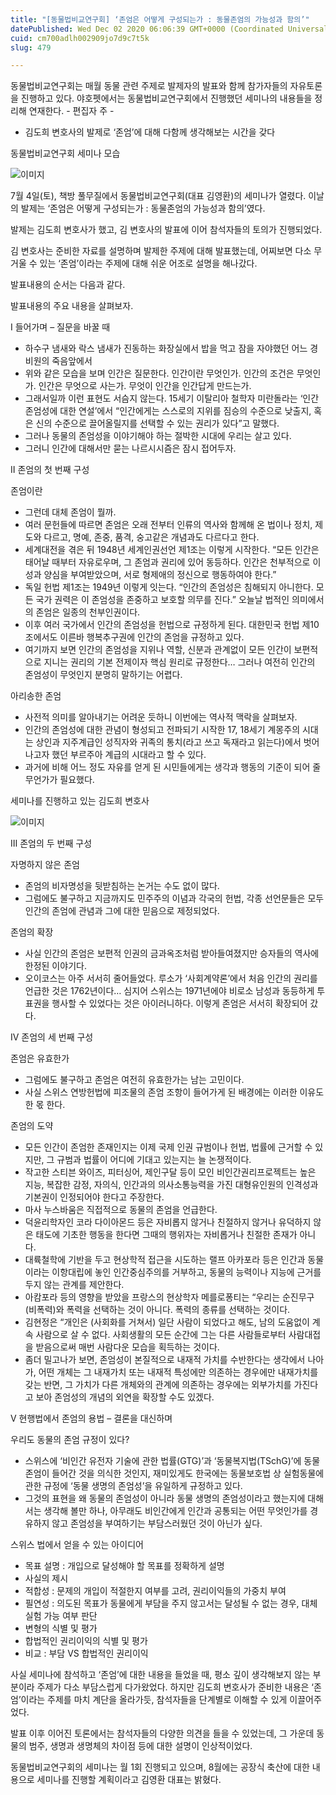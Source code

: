 ```yaml
---
title: "[동물법비교연구회] ‘존엄은 어떻게 구성되는가 : 동물존엄의 가능성과 함의’"
datePublished: Wed Dec 02 2020 06:06:39 GMT+0000 (Coordinated Universal Time)
cuid: cm700adlh002909jo7d9c7t5k
slug: 479

---
```



동물법비교연구회는 매월 동물 관련 주제로 발제자의 발표와 함께 참가자들의 자유토론을 진행하고 있다. 야호펫에서는 동물법비교연구회에서 진행했던 세미나의 내용들을 정리해 연재한다. - 편집자 주 -

- 김도희 변호사의 발제로 ‘존엄’에 대해 다함께 생각해보는 시간을 갖다

동물법비교연구회 세미나 모습

![이미지](https://cdn.hashnode.com/res/hashnode/image/upload/v1739249566522/cbea889e-029b-4cb3-a95d-f291372855d7.png)

7월 4일(토), 책방 풀무질에서 동물법비교연구회(대표 김영환)의 세미나가 열렸다. 이날의 발제는 ‘존엄은 어떻게 구성되는가 : 동물존엄의 가능성과 함의’였다.

발제는 김도희 변호사가 했고, 김 변호사의 발표에 이어 참석자들의 토의가 진행되었다.

김 변호사는 준비한 자료를 설명하며 발제한 주제에 대해 발표했는데, 어찌보면 다소 무거울 수 있는 ‘존엄’이라는 주제에 대해 쉬운 어조로 설명을 해나갔다.

발표내용의 순서는 다음과 같다.

발표내용의 주요 내용을 살펴보자.

Ⅰ 들어가며 – 질문을 바꿀 때

- 하수구 냄새와 락스 냄새가 진동하는 화장실에서 밥을 먹고 잠을 자야했던 어느 경비원의 죽음앞에서
- 위와 같은 모습을 보며 인간은 질문한다. 인간이란 무엇인가. 인간의 조건은 무엇인가. 인간은 무엇으로 사는가. 무엇이 인간을 인간답게 만드는가.
- 그래서일까 이런 표현도 서슴지 않는다. 15세기 이탈리아 철학자 미란돌라는 ‘인간 존엄성에 대한 연설’에서 “인간에게는 스스로의 지위를 짐승의 수준으로 낮출지, 혹은 신의 수준으로 끌어올릴지를 선택할 수 있는 권리가 있다”고 말했다.
- 그러나 동물의 존엄성을 이야기해야 하는 절박한 시대에 우리는 살고 있다.
- 그러니 인간에 대해서만 묻는 나르시시즘은 잠시 접어두자.

Ⅱ 존엄의 첫 번째 구성

존엄이란

- 그런데 대체 존엄이 뭘까.
- 여러 문헌들에 따르면 존엄은 오래 전부터 인류의 역사와 함께해 온 법이나 정치, 제도와 다르고, 명예, 존중, 품격, 숭고같은 개념과도 다르다고 한다.
- 세계대전을 겪은 뒤 1948년 세계인권선언 제1조는 이렇게 시작한다. “모든 인간은 태어날 때부터 자유로우며, 그 존엄과 권리에 있어 동등하다. 인간은 천부적으로 이성과 양심을 부여받았으며, 서로 형제애의 정신으로 행동하여야 한다.”
- 독일 헌법 제1조는 1949년 이렇게 잇는다. “인간의 존엄성은 침해되지 아니한다. 모든 국가 권력은 이 존엄성을 존중하고 보호할 의무를 진다.” 오늘날 법적인 의미에서의 존엄은 일종의 천부인권이다.
- 이후 여러 국가에서 인간의 존엄성을 헌법으로 규정하게 된다. 대한민국 헌법 제10조에서도 이른바 행복추구권에 인간의 존엄을 규정하고 있다.
- 여기까지 보면 인간의 존엄성을 지위나 역할, 신분과 관계없이 모든 인간이 보편적으로 지니는 권리의 기본 전제이자 핵심 원리로 규정한다… 그러나 여전히 인간의 존엄성이 무엇인지 분명히 말하기는 어렵다.

아리송한 존엄

- 사전적 의미를 알아내기는 어려운 듯하니 이번에는 역사적 맥락을 살펴보자.
- 인간의 존엄성에 대한 관념이 형성되고 전파되기 시작한 17, 18세기 계몽주의 시대는 상인과 지주계급인 성직자와 귀족의 통치(라고 쓰고 독재라고 읽는다)에서 벗어나고자 했던 부르주아 계급의 시대라고 할 수 있다.
- 과거에 비해 어느 정도 자유를 얻게 된 시민들에게는 생각과 행동의 기준이 되어 줄 무언가가 필요했다.

세미나를 진행하고 있는 김도희 변호사

![이미지](https://cdn.hashnode.com/res/hashnode/image/upload/v1739249569056/0c414a64-1e62-4e6d-9838-8f6907aba7ac.png)

Ⅲ 존엄의 두 번째 구성

자명하지 않은 존엄

- 존엄의 비자명성을 뒷받침하는 논거는 수도 없이 많다.
- 그럼에도 불구하고 지금까지도 민주주의 이념과 각국의 헌법, 각종 선언문들은 모두 인간의 존엄에 관념과 그에 대한 믿음으로 제정되었다.

존엄의 확장

- 사실 인간의 존엄은 보편적 인권의 금과옥조처럼 받아들여졌지만 승자들의 역사에 한정된 이야기다.
- 오이코스는 아주 서서히 줄어들었다. 루소가 ‘사회계약론’에서 처음 인간의 권리를 언급한 것은 1762년이다… 심지어 스위스는 1971년에야 비로소 남성과 동등하게 투표권을 행사할 수 있었다는 것은 아이러니하다. 이렇게 존엄은 서서히 확장되어 갔다.

Ⅳ 존엄의 세 번째 구성

존엄은 유효한가

- 그럼에도 불구하고 존엄은 여전히 유효한가는 남는 고민이다.
- 사실 스위스 연방헌법에 피조물의 존엄 조항이 들어가게 된 배경에는 이러한 이유도 한 몫 한다.

존엄의 도약

- 모든 인간이 존엄한 존재인지는 이제 국제 인권 규범이나 헌법, 법률에 근거할 수 있지만, 그 규범과 법률이 어디에 기대고 있는지는 늘 논쟁적이다.
- 작고한 스티븐 와이즈, 피터싱어, 제인구달 등이 모인 비인간권리프로젝트는 높은 지능, 복잡한 감정, 자의식, 인간과의 의사소통능력을 가진 대형유인원의 인격성과 기본권이 인정되어야 한다고 주장한다.
- 마사 누스바움은 직접적으로 동물의 존엄을 언급한다.
- 덕윤리학자인 코라 다이아몬드 등은 자비롭지 않거나 친절하지 않거나 유덕하지 않은 태도에 기초한 행동을 한다면 그때의 행위자는 자비롭거나 친절한 존재가 아니다.
- 대륙철학에 기반을 두고 현상학적 접근을 시도하는 랠프 아카포라 등은 인간과 동물이라는 이항대립에 놓인 인간중심주의를 거부하고, 동물의 능력이나 지능에 근거를 두지 않는 관계를 제안한다.
- 아캄포라 등의 영향을 받았을 프랑스의 현상학자 메를로퐁티는 “우리는 순진무구(비폭력)와 폭력을 선택하는 것이 아니다. 폭력의 종류를 선택하는 것이다.
- 김현정은 “개인은 (사회화를 거쳐서) 일단 사람이 되었다고 해도, 남의 도움없이 계속 사람으로 살 수 없다. 사회생활의 모든 순간에 그는 다른 사람들로부터 사람대접을 받음으로써 매번 사람다운 모습을 획득하는 것이다.
- 좀더 밀고나가 보면, 존엄성이 본질적으로 내재적 가치를 수반한다는 생각에서 나아가, 어떤 개체는 그 내재가치 또는 내재적 특성에만 의존하는 경우에만 내재가치를 갖는 반면, 그 가치가 다른 개체와의 관계에 의존하는 경우에는 외부가치를 가진다고 보아 존엄성의 개념의 외연을 확장할 수도 있겠다.

Ⅴ 현행법에서 존엄의 용법 – 결론을 대신하며

우리도 동물의 존엄 규정이 있다?

- 스위스에 ‘비인간 유전자 기술에 관한 법률(GTG)’과 ‘동물복지법(TSchG)’에 동물 존엄이 들어간 것을 의식한 것인지, 재미있게도 한국에는 동물보호법 상 실험동물에 관한 규정에 ‘동물 생명의 존엄성’을 유일하게 규정하고 있다.
- 그것의 표현을 왜 동물의 존엄성이 아니라 동물 생명의 존엄성이라고 했는지에 대해서는 생각해 볼만 하나, 아무래도 비인간에게 인간과 공통되는 어떤 무엇인가를 경유하지 않고 존엄성을 부여하기는 부담스러웠던 것이 아닌가 싶다.

스위스 법에서 얻을 수 있는 아이디어

- 목표 설명 : 개입으로 달성해야 할 목표를 정확하게 설명
- 사실의 제시
- 적합성 : 문제의 개입이 적절한지 여부를 고려, 권리이익들의 가중치 부여
- 필연성 : 의도된 목표가 동물에게 부담을 주지 않고서는 달성될 수 없는 경우, 대체실험 가능 여부 판단
- 변형의 식별 및 평가
- 합법적인 권리이익의 식별 및 평가
- 비교 : 부담 VS 합법적인 권리이익

사실 세미나에 참석하고 ‘존엄’에 대한 내용을 들었을 때, 평소 깊이 생각해보지 않는 부분이라 주제가 다소 부담스럽게 다가왔었다. 하지만 김도희 변호사가 준비한 내용은 ‘존엄’이라는 주제를 마치 계단을 올라가듯, 참석자들을 단계별로 이해할 수 있게 이끌어주었다.

발표 이후 이어진 토론에서는 참석자들의 다양한 의견을 들을 수 있었는데, 그 가운데 동물의 범주, 생명과 생명체의 차이점 등에 대한 설명이 인상적이었다.

동물법비교연구회의 세미나는 월 1회 진행되고 있으며, 8월에는 공장식 축산에 대한 내용으로 세미나를 진행할 계획이라고 김영환 대표는 밝혔다.